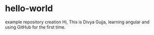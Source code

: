 # hello-world
example repository creation
Hi,
This is Divya Gujja, learning angular and using GitHub for the first time.
